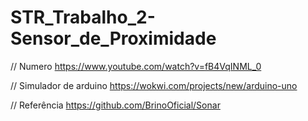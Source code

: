# STR_Trabalho_2-Sensor_de_Proximidade

// Numero 
https://www.youtube.com/watch?v=fB4VqINML_0

// Simulador de arduino
https://wokwi.com/projects/new/arduino-uno

// Referência
https://github.com/BrinoOficial/Sonar
